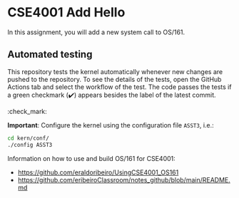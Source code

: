 # CSE4001 Add Hello

In this assignment, you will add a new system call to OS/161. 


## Automated testing
This repository tests the kernel automatically whenever new changes are pushed to the repository. To see the details of the tests, open the GitHub Actions tab and select the workflow of the test. The code passes the tests if a green checkmark (✔️) appears besides the label of the latest commit.


:check_mark:


**Important**: Configure the kernel using the configuration file `ASST3`, i.e.: 
```bash
cd kern/conf/
./config ASST3
```

Information on how to use and build OS/161 for CSE4001: 
- https://github.com/eraldoribeiro/UsingCSE4001_OS161
- https://github.com/eribeiroClassroom/notes_github/blob/main/README.md



